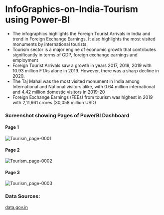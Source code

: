 # InfoGraphics-on-India-Tourism using Power-BI

- The infographics highlights the Foreign Tourist Arrivals in India and trend in Foreign Exchange Earnings. It also highlights the most visited monuments by international tourists.
- Tourism sector is a major engine of economic growth that contributes significantly in terms of GDP, foreign exchange earnings and employment
- Foreign Tourist Arrivals saw a growth in years 2017, 2018, 2019 with 10.93 million FTAs alone in 2019. However, there was a sharp decline in 2020.
- The Taj Mahal was the most visited monument in India among International and National visitors alike, with 0.64 million international and 4.42 million domestic visitors in 2019-20
- Foreign Exchange Earnings (FEEs) from tourism was highest in 2019 with 2,11,661 crores (30,058 million USD)


### Screenshot showing Pages of PowerBI Dashboard
#### Page 1
![Tourism_page-0001](https://user-images.githubusercontent.com/115491376/213496517-e3939f43-2632-4787-8b00-55ae0f3c4d2c.jpg)

#### Page 2
![Tourism_page-0002](https://user-images.githubusercontent.com/115491376/213496722-dca6abb8-7d7c-455e-ad0d-d1443628e9c5.jpg)

#### Page 3
![Tourism_page-0003](https://user-images.githubusercontent.com/115491376/213496837-ae6ebbc7-973b-422d-abac-c43c2cf98817.jpg)

### Data Sources:
[data.gov.in](https://data.gov.in/search?title=FTA)
